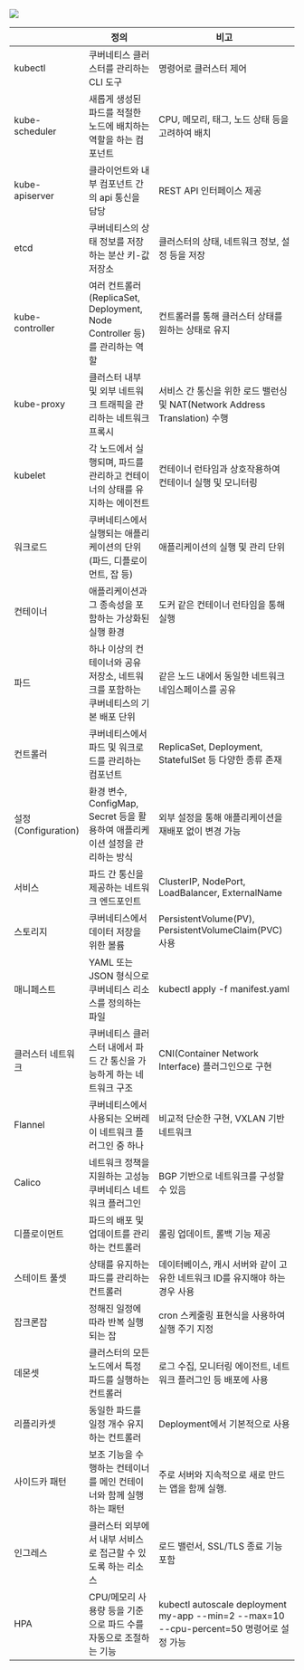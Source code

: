 ![](https://velog.velcdn.com/images/luckyprice1103/post/df8deefd-c874-4de4-a795-f1baf0ae5d65/image.png)


|  | 정의 | 비고 |
| --- | --- | --- |
| kubectl | 쿠버네티스 클러스터를 관리하는 CLI 도구 | 명령어로 클러스터 제어 |
| kube-scheduler | 새롭게 생성된 파드를 적절한 노드에 배치하는 역할을 하는 컴포넌트 | CPU, 메모리, 태그, 노드 상태 등을 고려하여 배치 |
| kube-apiserver | 클라이언트와 내부 컴포넌트 간의 api 통신을 담당 | REST API 인터페이스 제공 |
| etcd | 쿠버네티스의 상태 정보를 저장하는 분산 키-값 저장소 | 클러스터의 상태, 네트워크 정보, 설정 등을 저장 |
| kube-controller | 여러 컨트롤러(ReplicaSet, Deployment, Node Controller 등)를 관리하는 역할 | 컨트롤러를 통해 클러스터 상태를 원하는 상태로 유지 |
| kube-proxy | 클러스터 내부 및 외부 네트워크 트래픽을 관리하는 네트워크 프록시 | 서비스 간 통신을 위한 로드 밸런싱 및 NAT(Network Address Translation) 수행 |
| kubelet | 각 노드에서 실행되며, 파드를 관리하고 컨테이너의 상태를 유지하는 에이전트 | 컨테이너 런타임과 상호작용하여 컨테이너 실행 및 모니터링 |
| 워크로드 | 쿠버네티스에서 실행되는 애플리케이션의 단위(파드, 디플로이먼트, 잡 등) | 애플리케이션의 실행 및 관리 단위 |
| 컨테이너 | 애플리케이션과 그 종속성을 포함하는 가상화된 실행 환경 | 도커 같은 컨테이너 런타임을 통해 실행 |
| 파드 | 하나 이상의 컨테이너와 공유 저장소, 네트워크를 포함하는 쿠버네티스의 기본 배포 단위 | 같은 노드 내에서 동일한 네트워크 네임스페이스를 공유 |
| 컨트롤러 | 쿠버네티스에서 파드 및 워크로드를 관리하는 컴포넌트 | ReplicaSet, Deployment, StatefulSet 등 다양한 종류 존재 |
| 설정(Configuration) | 환경 변수, ConfigMap, Secret 등을 활용하여 애플리케이션 설정을 관리하는 방식 | 외부 설정을 통해 애플리케이션을 재배포 없이 변경 가능 |
| 서비스 | 파드 간 통신을 제공하는 네트워크 엔드포인트 | ClusterIP, NodePort, LoadBalancer, ExternalName |
| 스토리지 | 쿠버네티스에서 데이터 저장을 위한 볼륨 | PersistentVolume(PV), PersistentVolumeClaim(PVC) 사용 |
| 매니페스트 | YAML 또는 JSON 형식으로 쿠버네티스 리소스를 정의하는 파일 | kubectl apply -f manifest.yaml |
| 클러스터 네트워크 | 쿠버네티스 클러스터 내에서 파드 간 통신을 가능하게 하는 네트워크 구조 | CNI(Container Network Interface) 플러그인으로 구현 |
| Flannel | 쿠버네티스에서 사용되는 오버레이 네트워크 플러그인 중 하나 | 비교적 단순한 구현, VXLAN 기반 네트워크 |
| Calico | 네트워크 정책을 지원하는 고성능 쿠버네티스 네트워크 플러그인 | BGP 기반으로 네트워크를 구성할 수 있음 |
| 디플로이먼트 | 파드의 배포 및 업데이트를 관리하는 컨트롤러 | 롤링 업데이트, 롤백 기능 제공 |
| 스테이트 풀셋 | 상태를 유지하는 파드를 관리하는 컨트롤러 | 데이터베이스, 캐시 서버와 같이 고유한 네트워크 ID를 유지해야 하는 경우 사용 |
| 잡크론잡 | 정해진 일정에 따라 반복 실행되는 잡 | cron 스케줄링 표현식을 사용하여 실행 주기 지정 |
| 데몬셋 | 클러스터의 모든 노드에서 특정 파드를 실행하는 컨트롤러 | 로그 수집, 모니터링 에이전트, 네트워크 플러그인 등 배포에 사용 |
| 리플리카셋 | 동일한 파드를 일정 개수 유지하는 컨트롤러 | Deployment에서 기본적으로 사용 |
| 사이드카 패턴 | 보조 기능을 수행하는 컨테이너를 메인 컨테이너와 함께 실행하는 패턴 | 주로 서버와 지속적으로 새로 만드는 앱을 함께 실행. |
| 인그레스 | 클러스터 외부에서 내부 서비스로 접근할 수 있도록 하는 리소스 | 로드 밸런서, SSL/TLS 종료 기능 포함 |
| HPA | CPU/메모리 사용량 등을 기준으로 파드 수를 자동으로 조절하는 기능 | kubectl autoscale deployment my-app --min=2 --max=10 --cpu-percent=50 명령어로 설정 가능 |